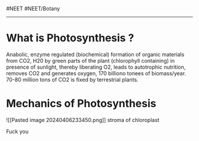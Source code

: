 #NEET #NEET/Botany

----
# What is Photosynthesis ?
Anabolic, enzyme regulated (biochemical) formation of organic materials from CO2, H20 by green parts of the plant (chlorophyll containing) in presence of sunlight, thereby liberating O2, leads to autotrophic nutrition, removes CO2 and generates oxygen, 170 billiono tonees of biomass/year. 70-80 million tons of CO2 is fixed by terrestrial plants. 

# Mechanics of Photosynthesis
![[Pasted image 20240406233450.png]]
stroma of chloroplast

Fuck you